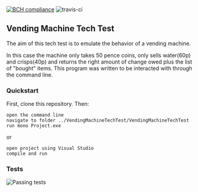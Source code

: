 [![BCH compliance](https://bettercodehub.com/edge/badge/motri/Vending_Machine_Tech_Test?branch=master)](https://bettercodehub.com/)
![travis-ci](https://travis-ci.org/motri/Vending_Machine_Tech_Test.svg?branch=master)

## Vending Machine Tech Test
The aim of this tech test is to emulate the behavior of a vending machine.

In this case the machine only takes 50 pence coins, only sells water(60p) and crisps(40p) and returns the right amount of change owed plus the list of "bought" items.
This program was written to be interacted with through the command line.

### Quickstart
First, clone this repository. Then:

```
open the command line
navigate to folder ../VendingMachineTechTest/VendingMachineTechTest
run mono Project.exe
```
or
```
open project using Visual Studio
compile and run
```
### Tests
![Passing tests](https://www.imageupload.co.uk/images/2017/07/10/Capturadepantalla2017-07-10alas3.12.27.png)
